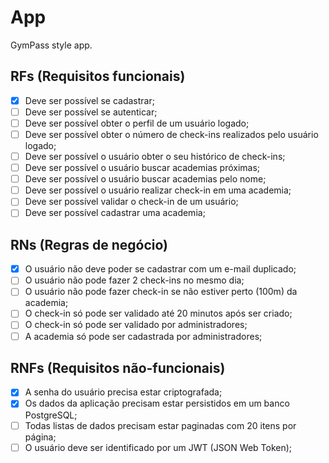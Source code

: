 # App
 
 GymPass style app.
 
 ## RFs (Requisitos funcionais)
 
 - [x] Deve ser possível se cadastrar;
 - [ ] Deve ser possível se autenticar;
 - [ ] Deve ser possível obter o perfil de um usuário logado;
 - [ ] Deve ser possível obter o número de check-ins realizados pelo usuário logado;
 - [ ] Deve ser possível o usuário obter o seu histórico de check-ins;
 - [ ] Deve ser possível o usuário buscar academias próximas;
 - [ ] Deve ser possível o usuário buscar academias pelo nome;
 - [ ] Deve ser possível o usuário realizar check-in em uma academia;
 - [ ] Deve ser possível validar o check-in de um usuário;
 - [ ] Deve ser possível cadastrar uma academia;
 
 ## RNs (Regras de negócio)
 
 - [x] O usuário não deve poder se cadastrar com um e-mail duplicado;
 - [ ] O usuário não pode fazer 2 check-ins no mesmo dia;
 - [ ] O usuário não pode fazer check-in se não estiver perto (100m) da academia;
 - [ ] O check-in só pode ser validado até 20 minutos após ser criado;
 - [ ] O check-in só pode ser validado por administradores;
 - [ ] A academia só pode ser cadastrada por administradores;
 
 ## RNFs (Requisitos não-funcionais)
 
 - [x] A senha do usuário precisa estar criptografada;
 - [x] Os dados da aplicação precisam estar persistidos em um banco PostgreSQL;
 - [ ] Todas listas de dados precisam estar paginadas com 20 itens por página;
 - [ ] O usuário deve ser identificado por um JWT (JSON Web Token);
